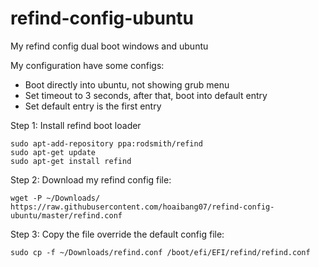 # refind-config-ubuntu
My refind config dual boot windows and ubuntu

My configuration have some configs:
- Boot directly into ubuntu, not showing grub menu
- Set timeout to 3 seconds, after that, boot into default entry
- Set default entry is the first entry

Step 1: Install refind boot loader
```
sudo apt-add-repository ppa:rodsmith/refind
sudo apt-get update
sudo apt-get install refind
```

Step 2: Download my refind config file:
```
wget -P ~/Downloads/ https://raw.githubusercontent.com/hoaibang07/refind-config-ubuntu/master/refind.conf
```

Step 3: Copy the file override the default config file:
```
sudo cp -f ~/Downloads/refind.conf /boot/efi/EFI/refind/refind.conf
```
